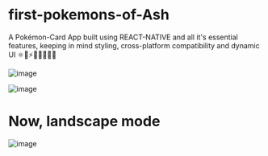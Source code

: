 # first-pokemons-of-Ash
A Pokémon-Card App built using REACT-NATIVE and all it's essential features, keeping in mind styling, cross-platform compatibility and dynamic UI ⚛️📱⚡🔥🌿💧👨‍💻 

![image](https://github.com/Skyy-Banerjee/first-pokemons-of-Ash/assets/51888502/3b99a5d5-13ea-4263-a861-214fa2c8bf9d)

![image](https://github.com/Skyy-Banerjee/first-pokemons-of-Ash/assets/51888502/2c4eebe9-1208-4433-bd01-57152782798e)

# Now, landscape mode
![image](https://github.com/Skyy-Banerjee/first-pokemons-of-Ash/assets/51888502/cdd25e25-a473-46fd-96af-dfdcecb00221)



